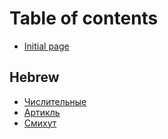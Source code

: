 # Table of contents

* [Initial page](README.md)

## Hebrew

* [Числительные](hebrew/untitled.md)
* [Артикль](hebrew/artikl.md)
* [Смихут](hebrew/smikhut.md)

